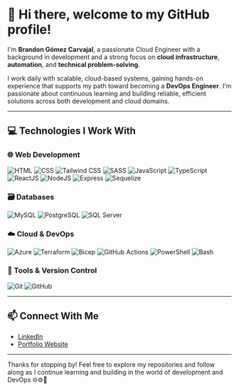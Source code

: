 # 👋 Hi there, welcome to my GitHub profile!

I'm **Brandon Gómez Carvajal**, a passionate Cloud Engineer with a background in development and a strong focus on **cloud infrastructure**, **automation**, and **technical problem-solving**.

I work daily with scalable, cloud-based systems, gaining hands-on experience that supports my path toward becoming a **DevOps Engineer**. I'm passionate about continuous learning and building reliable, efficient solutions across both development and cloud domains.

---

## 💻 Technologies I Work With

### 🌐 Web Development
![HTML](https://img.shields.io/badge/HTML-%23E34F26.svg?style=for-the-badge&logo=html5&logoColor=white)
![CSS](https://img.shields.io/badge/CSS-%231572B6.svg?style=for-the-badge&logo=css3&logoColor=white)
![Tailwind CSS](https://img.shields.io/badge/Tailwind%20CSS-%2338B2AC.svg?style=for-the-badge&logo=tailwind-css&logoColor=white)
![SASS](https://img.shields.io/badge/SASS-%23CC6699.svg?style=for-the-badge&logo=sass&logoColor=white)
![JavaScript](https://img.shields.io/badge/JavaScript-%23323330.svg?style=for-the-badge&logo=javascript&logoColor=%23F7DF1E)
![TypeScript](https://img.shields.io/badge/TypeScript-%23007ACC.svg?style=for-the-badge&logo=typescript&logoColor=white)
![ReactJS](https://img.shields.io/badge/ReactJS-%2320232a.svg?style=for-the-badge&logo=react&logoColor=%2361DAFB)
![NodeJS](https://img.shields.io/badge/NodeJS-6DA55F?style=for-the-badge&logo=node.js&logoColor=white)
![Express](https://img.shields.io/badge/Express-%23404d59.svg?style=for-the-badge&logo=express&logoColor=%2361DAFB)
![Sequelize](https://img.shields.io/badge/Sequelize-%233B4D73.svg?style=for-the-badge&logo=sequelize&logoColor=white)

### 🗃️ Databases
![MySQL](https://img.shields.io/badge/MySQL-%2300f.svg?style=for-the-badge&logo=mysql&logoColor=white)
![PostgreSQL](https://img.shields.io/badge/PostgreSQL-%23336791.svg?style=for-the-badge&logo=postgresql&logoColor=white)
![SQL Server](https://img.shields.io/badge/SQL%20Server-%23CC2927.svg?style=for-the-badge&logo=microsoft%20sql%20server&logoColor=white)

### ☁️ Cloud & DevOps
![Azure](https://img.shields.io/badge/Microsoft%20Azure-0089D6?style=for-the-badge&logo=microsoft-azure&logoColor=white)
![Terraform](https://img.shields.io/badge/Terraform-%235835CC.svg?style=for-the-badge&logo=terraform&logoColor=white)
![Bicep](https://img.shields.io/badge/Bicep-519DD9?style=for-the-badge&logo=azure&logoColor=white)
![GitHub Actions](https://img.shields.io/badge/GitHub%20Actions-2088FF?style=for-the-badge&logo=github-actions&logoColor=white)
![PowerShell](https://img.shields.io/badge/PowerShell-5391FE?style=for-the-badge&logo=powershell&logoColor=white)
![Bash](https://img.shields.io/badge/Bash-4EAA25?style=for-the-badge&logo=gnu-bash&logoColor=white)

### 🔧 Tools & Version Control
![Git](https://img.shields.io/badge/Git-F05032?style=for-the-badge&logo=git&logoColor=white)
![GitHub](https://img.shields.io/badge/GitHub-181717?style=for-the-badge&logo=github&logoColor=white)

---

## 📫 Connect With Me

- [LinkedIn](https://www.linkedin.com/in/brandon-g%C3%B3mez-064904239/)
- [Portfolio Website](https://jolly-coast-0dc9f790f.2.azurestaticapps.net/)

---

Thanks for stopping by! Feel free to explore my repositories and follow along as I continue learning and building in the world of development and DevOps 🌐⚙️🚀
